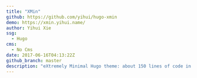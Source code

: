 ```yaml
---
title: "XMin"
github: https://github.com/yihui/hugo-xmin
demo: https://xmin.yihui.name/
author: Yihui Xie
ssg:
  - Hugo
cms:
  - No Cms
date: 2017-06-16T04:13:22Z
github_branch: master
description: "eXtremely Minimal Hugo theme: about 150 lines of code in total, including HTML and CSS (with no dependencies)"
---
```


